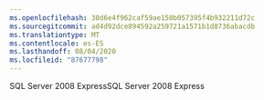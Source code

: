 ```yaml
---
ms.openlocfilehash: 30d6e4f962caf59ae150b057395f4b932211d72c
ms.sourcegitcommit: ad4d92dce894592a259721a1571b1d8736abacdb
ms.translationtype: MT
ms.contentlocale: es-ES
ms.lasthandoff: 08/04/2020
ms.locfileid: "87677798"
---
```

<span data-ttu-id="c5e49-101">SQL Server 2008 Express</span><span class="sxs-lookup"><span data-stu-id="c5e49-101">SQL Server 2008 Express</span></span>
